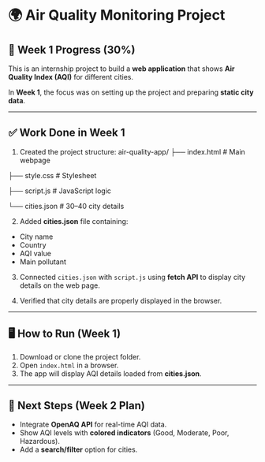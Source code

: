# 🌍 Air Quality Monitoring Project

## 📌 Week 1 Progress (30%)
This is an internship project to build a **web application** that shows **Air Quality Index (AQI)** for different cities.  

In **Week 1**, the focus was on setting up the project and preparing **static city data**.

---

## ✅ Work Done in Week 1
1. Created the project structure:
air-quality-app/
├── index.html # Main webpage

├── style.css # Stylesheet

├── script.js # JavaScript logic

└── cities.json # 30–40 city details


2. Added **cities.json** file containing:
- City name  
- Country  
- AQI value  
- Main pollutant  

3. Connected `cities.json` with `script.js` using **fetch API** to display city details on the web page.

4. Verified that city details are properly displayed in the browser.

---

## 🖥️ How to Run (Week 1)
1. Download or clone the project folder.  
2. Open `index.html` in a browser.  
3. The app will display AQI details loaded from **cities.json**.  

---

## 📅 Next Steps (Week 2 Plan)
- Integrate **OpenAQ API** for real-time AQI data.  
- Show AQI levels with **colored indicators** (Good, Moderate, Poor, Hazardous).  
- Add a **search/filter** option for cities.  
